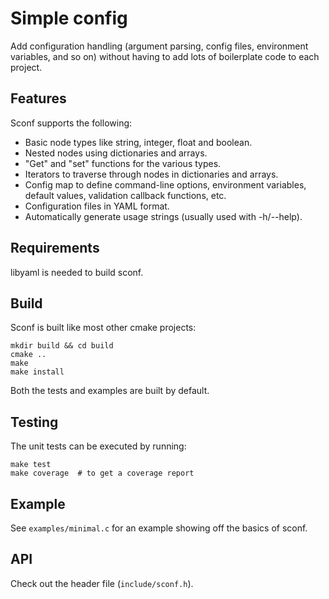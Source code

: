 # Simple config

Add configuration handling (argument parsing, config files, environment
variables, and so on) without having to add lots of boilerplate code to each
project.

## Features

Sconf supports the following:

* Basic node types like string, integer, float and boolean.
* Nested nodes using dictionaries and arrays.
* "Get" and "set" functions for the various types.
* Iterators to traverse through nodes in dictionaries and arrays.
* Config map to define command-line options, environment variables,
  default values, validation callback functions, etc.
* Configuration files in YAML format.
* Automatically generate usage strings (usually used with -h/--help).

## Requirements

libyaml is needed to build sconf.

## Build

Sconf is built like most other cmake projects:

```
mkdir build && cd build
cmake ..
make
make install
```

Both the tests and examples are built by default.

## Testing

The unit tests can be executed by running:

```
make test
make coverage  # to get a coverage report
```

## Example

See `examples/minimal.c` for an example showing off the basics of sconf.

## API

Check out the header file (`include/sconf.h`).
